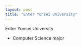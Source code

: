 ```yaml
---
layout: post
title: "Enter Yonsei University"
---
```


Enter Yonsei University
- Computer Science major